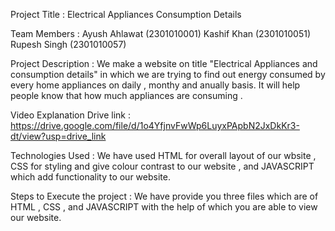 Project Title : Electrical Appliances Consumption Details

Team Members : Ayush Ahlawat (2301010001)
               Kashif Khan (2301010051)
               Rupesh Singh (2301010057)

Project Description : We make a website on title "Electrical Appliances and consumption details" in which we are trying to find out energy consumed by every home appliances
                      on daily , monthy and anually basis. It will help people know that how much appliances are consuming .              

Video Explanation Drive link : https://drive.google.com/file/d/1o4YfjnvFwWp6LuyxPApbN2JxDkKr3-dt/view?usp=drive_link     

Technologies Used : We have used HTML for overall layout of our wbsite , CSS for styling and give colour contrast to our website , and JAVASCRIPT which add functionality 
                    to our website.

Steps to Execute the project : We have provide you three files which are of HTML , CSS , and JAVASCRIPT with the help of which you are able to view our website.                    
               
            
